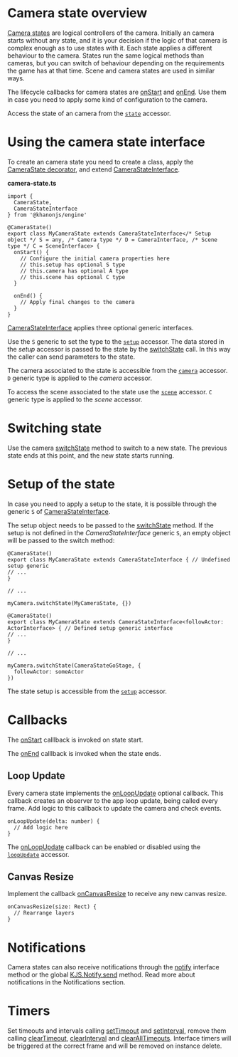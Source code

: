 # Camera state overview

[Camera states](https://khanonjs.com/api-docs/modules/decorators_camera_camera_state.html) are logical controllers of the camera. Initially an camera starts without any state, and it is your decision if the logic of that camera is complex enough as to use states with it. Each state applies a different behaviour to the camera. States run the same logical methods than cameras, but you can switch of behaviour depending on the requirements the game has at that time. Scene and camera states are used in similar ways.

The lifecycle callbacks for camera states are [onStart](https://khanonjs.com/api-docs/classes/decorators_camera_camera_state.CameraStateInterface.html#onStart) and [onEnd](https://khanonjs.com/api-docs/classes/decorators_camera_camera_state.CameraStateInterface.html#onEnd). Use them in case you need to apply some kind of configuration to the camera.

Access the state of an camera from the [`state`](https://khanonjs.com/api-docs/classes/decorators_camera.CameraInterface.html#state) accessor.

# Using the camera state interface

To create an camera state you need to create a class, apply the [CameraState decorator](https://khanonjs.com/api-docs/functions/decorators_camera_camera_state.CameraState.html), and extend [CameraStateInterface](https://khanonjs.com/api-docs/classes/decorators_camera_camera_state.CameraStateInterface.html).

**camera-state.ts**
```
import {
  CameraState,
  CameraStateInterface
} from '@khanonjs/engine'

@CameraState()
export class MyCameraState extends CameraStateInterface</* Setup object */ S = any, /* Camera type */ D = CameraInterface, /* Scene type */ C = SceneInterface> {
  onStart() {
    // Configure the initial camera properties here
    // this.setup has optional S type
    // this.camera has optional A type
    // this.scene has optional C type
  }

  onEnd() {
    // Apply final changes to the camera
  }
}
```

[CameraStateInterface](https://khanonjs.com/api-docs/classes/decorators_camera_camera_state.CameraStateInterface.html) applies three optional generic interfaces.

Use the `S` generic to set the type to the [`setup`](https://khanonjs.com/api-docs/classes/decorators_camera_camera_state.CameraStateInterface.html#setup) accessor. The data stored in the *setup* accessor is passed to the state by the [switchState](https://khanonjs.com/api-docs/classes/decorators_camera.CameraInterface.html#switchState) call. In this way the caller can send parameters to the state.

The camera associated to the state is accessible from the [`camera`](https://khanonjs.com/api-docs/classes/decorators_camera_camera_state.CameraStateInterface.html#camera) accessor. `D` generic type is applied to the *camera* accessor.

To access the scene associated to the state use the [`scene`](https://khanonjs.com/api-docs/classes/decorators_camera_camera_state.CameraStateInterface.html#scene) accessor. `C` generic type is applied to the *scene* accessor.

# Switching state

Use the camera [switchState](https://khanonjs.com/api-docs/classes/decorators_camera.CameraInterface.html#switchState) method to switch to a new state. The previous state ends at this point, and the new state starts running.

# Setup of the state

In case you need to apply a setup to the state, it is possible through the generic `S` of [CameraStateInterface](https://khanonjs.com/api-docs/classes/decorators_camera_camera_state.CameraStateInterface.html).

The setup object needs to be passed to the [switchState](https://khanonjs.com/api-docs/classes/decorators_camera.CameraInterface.html#switchState) method. If the setup is not defined in the *CameraStateInterface* generic `S`, an empty object will be passed to the switch method:
```
@CameraState()
export class MyCameraState extends CameraStateInterface { // Undefined setup generic
// ...
}

// ...

myCamera.switchState(MyCameraState, {})
```
```
@CameraState()
export class MyCameraState extends CameraStateInterface<followActor: ActorInterface> { // Defined setup generic interface
// ...
}

// ...

myCamera.switchState(CameraStateGoStage, {
  followActor: someActor
})
```

The state setup is accessible from the [`setup`](https://khanonjs.com/api-docs/classes/decorators_camera_camera_state.CameraStateInterface.html#setup) accessor.

# Callbacks

The [onStart](https://khanonjs.com/api-docs/classes/decorators_camera_camera_state.CameraStateInterface.html#onStart) calllback is invoked on state start.

The [onEnd](https://khanonjs.com/api-docs/classes/decorators_camera_camera_state.CameraStateInterface.html#onEnd) calllback is invoked when the state ends.

## Loop Update

Every camera state implements the [onLoopUpdate](https://khanonjs.com/api-docs/classes/decorators_camera_camera_state.CameraStateInterface.html#onLoopUpdate) optional callback. This callback creates an observer to the app loop update, being called every frame. Add logic to this callback to update the camera and check events.
```
onLoopUpdate(delta: number) {
  // Add logic here
}
```

The [onLoopUpdate](https://khanonjs.com/api-docs/classes/decorators_camera_camera_state.CameraStateInterface.html#onLoopUpdate) callback can be enabled or disabled using the [`loopUpdate`](https://khanonjs.com/api-docs/classes/decorators_camera_camera_state.CameraStateInterface.html#loopUpdate) accessor.

## Canvas Resize

Implement the callback [onCanvasResize](https://khanonjs.com/api-docs/classes/decorators_camera_camera_state.CameraStateInterface.html#onCanvasResize) to receive any new canvas resize.
```
onCanvasResize(size: Rect) {
  // Rearrange layers
}
```

# Notifications

Camera states can also receive notifications through the [notify](https://khanonjs.com/api-docs/classes/decorators_camera_camera_state.CameraStateInterface.html#notify) interface method  or the global [KJS.Notify.send](https://khanonjs.com/api-docs/functions/kjs.KJS.Notify.send.html) method. Read more about notifications in the Notifications section.

# Timers

Set timeouts and intervals calling [setTimeout](https://khanonjs.com/api-docs/classes/decorators_camera_camera_state.CameraStateInterface.html#setTimeout) and [setInterval](https://khanonjs.com/api-docs/classes/decorators_camera_camera_state.CameraStateInterface.html#setInterval), remove them calling [clearTimeout](https://khanonjs.com/api-docs/classes/decorators_camera_camera_state.CameraStateInterface.html#clearTimeout), [clearInterval](https://khanonjs.com/api-docs/classes/decorators_camera_camera_state.CameraStateInterface.html#clearInterval) and [clearAllTimeouts](https://khanonjs.com/api-docs/classes/decorators_camera_camera_state.CameraStateInterface.html#clearAllTimeouts). Interface timers will be triggered at the correct frame and will be removed on instance delete.